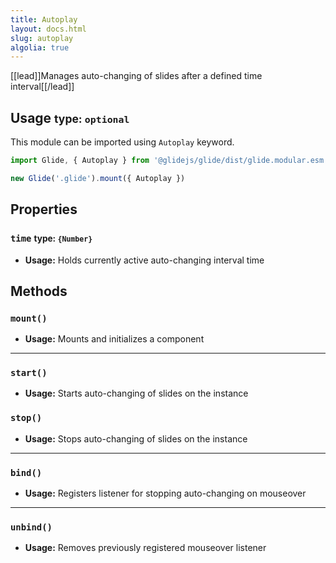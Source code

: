 ```yaml
---
title: Autoplay
layout: docs.html
slug: autoplay
algolia: true
---
```


[[lead]]Manages auto-changing of slides after a defined time interval[[/lead]]

## Usage <small>type: `optional`</small>

This module can be imported using `Autoplay` keyword.

```js
import Glide, { Autoplay } from '@glidejs/glide/dist/glide.modular.esm'

new Glide('.glide').mount({ Autoplay })
```

## Properties

### `time` <small>type: `{Number}`</small>

- **Usage:** Holds currently active auto-changing interval time

## Methods

### `mount()`

- **Usage:** Mounts and initializes a component

---

### `start()`

- **Usage:** Starts auto-changing of slides on the instance

### `stop()`

- **Usage:** Stops auto-changing of slides on the instance

---

### `bind()`

- **Usage:** Registers listener for stopping auto-changing on mouseover

---

### `unbind()`

- **Usage:** Removes previously registered mouseover listener